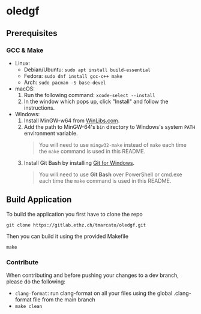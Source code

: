 # oledgf

## Prerequisites

### GCC & Make

- Linux:
    - Debian/Ubuntu: `sudo apt install build-essential`
    - Fedora: `sudo dnf install gcc-c++ make`
    - Arch: `sudo pacman -S base-devel`
- macOS:
    1. Run the following command: `xcode-select --install`
    2. In the window which pops up, click "Install" and follow the instructions.
- Windows:
    1. Install MinGW-w64 from [WinLibs.com](https://winlibs.com/).
    2. Add the path to MinGW-64's `bin` directory to Windows's system `PATH` environment variable.
        > You will need to use `mingw32-make` instead of `make` each time the `make` command is used in this README.
    3. Install Git Bash by installing [Git for Windows](https://git-scm.com/downloads).
        > You will need to use **Git Bash** over PowerShell or cmd.exe each time the `make` command is used in this README.


## Build Application

To build the application you first have to clone the repo

```
git clone https://gitlab.ethz.ch/tmarcato/oledgf.git
```

 Then you can build it using the provided Makefile
```
make 
```

### Contribute
 When contributing and before pushing your changes to a dev branch, please do the following:

 - `clang-format`: run clang-format on all your files using the global .clang-format file from the main branch
 - `make clean`
